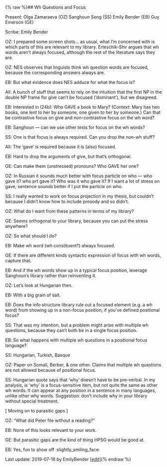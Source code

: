{% raw %}## Wh Questions and Focus

Present: Olga Zamaraeva (OZ) Sanghoun Song (SS) Emily Bender (EB) Guy
Emerson (GE)

Scribe: Emily Bender

OZ: I prepared some screen shots… as usual, what I’m concerned with is
which parts of this are relevant to my library. Erteschik-Shir argues
that wh words aren’t always focused, although the rest of the literature
says they are.

OZ: NES observes that linguists think wh question words are focused,
because the corresponding answers always are.

EB: But what evidence does NES adduce for what the focus is?

All: A bunch of stuff that seems to rely on the intuition that the first
NP in the double NP frame for give can’t be focused (‘dominant’), but we
disagreed.

EB: Interested in (24b): Who GAVE a book to Mary? (Context: Mary has two
books, one lent to her by someone, one given to her by someone.) Can
that be contrastive focus on give and non-contrastive focus on the wh
word?

EB: Sanghoun — can we use other tests for focus on the wh words?

SS: One is that focus is always required. Can you drop the non-wh stuff?

All: The ‘gave’ is required because it is (also) focused.

EB: Hard to drop the arguments of give, but that’s orthogonal.

GE: Can make them (unstressed) pronouns? Who GAVE her one?

OZ: In Russian it sounds much better with focus particle on who — who
gave it? who prt gave it? Who was it who gave it? If I want a lot of
stress on gave, sentence sounds better if I put the particle on who.

SS: I really wanted to work on focus projection in my thesis, but
couldn’t because I didn’t know how to include prosody and so didn’t.

OZ: What do I want from these patterns in terms of my library?

GE: Seems orthogonal to your library, because you can put the stress
anywhere?

OZ: So what should I do?

EB: Make wh word (wh constituent?) always focused.

GE: If there are different kinds syntactic expression of focus with wh
words, capture that.

EB: And if the wh words show up in a typical focus position, leverage
Sanghoun’s library rather than reinventing it.

OZ: Let’s look at Hungarian then.

EB: With a big grain of salt.

EB: Does the info structure library rule out a focused element (e.g. a
wh word) from showing up in a non-focus position, if you’ve defined
positional focus?

SS: That was my intention, but a problem might arise with multiple wh
questions, because they can’t both be in a single focus position.

EB: So what happens with multiple wh questions in a positional focus
language?

SS: Hungarian, Turkish, Basque

OZ: Paper on Somali, Berber, & one other. Claims that multiple wh
questions are not allowed because of positional focus.

SS: Hungarian quote says that ‘why’ doesn’t have to be pre-verbal. In my
analysis, is ‘why’ is a focus-sensitive item, but not quite the same as
other wh words. It can appear at any position in a sentence in many
languages, unlike other why words. Suggestion: don’t include why in your
library without special treatment.

\[ Moving on to parasitic gaps \]

OZ: “What did Peter file without a reading?”

EB: None of this looks relevant to your work.

GE: But parasitic gaps are the kind of thing HPSG would be good at.

EB: Yes, fun to show off :slightly\_smiling\_face:

Last update: 2019-07-18 by EmilyBender [[edit](https://github.com/delph-in/docs/wiki/CambridgeWhInfoStructure/_edit)]{% endraw %}